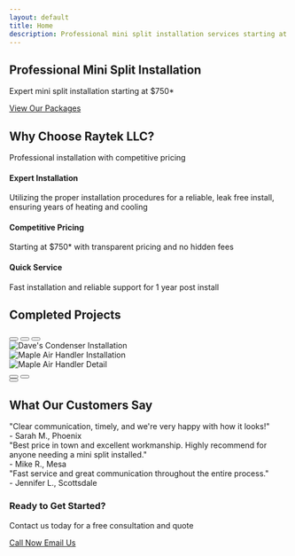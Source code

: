 ```yaml
---
layout: default
title: Home
description: Professional mini split installation services starting at $750*. Expert HVAC solutions for your home or business.
---
```


<!-- Hero Section -->
<section class="hero-section">
    <div class="container">
        <h1>Professional Mini Split Installation</h1>
        <p>Expert mini split installation starting at $750*</p>
        <a href="/packages/" class="btn btn-gradient btn-lg">View Our Packages</a>
    </div>
</section>

<!-- Services Overview -->
<section class="py-5">
    <div class="container">
        <div class="row text-center mb-5">
            <div class="col-12">
                <h2 class="text-gradient">Why Choose Raytek LLC?</h2>
                <p class="lead">Professional installation with competitive pricing</p>
            </div>
        </div>
        <div class="row">
            <div class="col-md-4 mb-4">
                <div class="text-center">
                    <i class="fas fa-tools fa-3x text-primary mb-3"></i>
                    <h4>Expert Installation</h4>
                    <p>Utilizing the proper installation procedures for a reliable, leak free install, ensuring years of heating and cooling</p>
                </div>
            </div>
            <div class="col-md-4 mb-4">
                <div class="text-center">
                    <i class="fas fa-dollar-sign fa-3x text-success mb-3"></i>
                    <h4>Competitive Pricing</h4>
                    <p>Starting at $750* with transparent pricing and no hidden fees</p>
                </div>
            </div>
            <div class="col-md-4 mb-4">
                <div class="text-center">
                    <i class="fas fa-clock fa-3x text-info mb-3"></i>
                    <h4>Quick Service</h4>
                    <p>Fast installation and reliable support for 1 year post install</p>
                </div>
            </div>
        </div>
    </div>
</section>

<!-- Completed Projects Carousel -->
<section class="py-5 bg-light">
    <div class="container">
        <h2 class="text-center mb-5">Completed Projects</h2>
        <div id="projectsCarousel" class="carousel slide" data-bs-ride="carousel">
            <div class="carousel-indicators">
                <button type="button" data-bs-target="#projectsCarousel" data-bs-slide-to="0" class="active"></button>
                <button type="button" data-bs-target="#projectsCarousel" data-bs-slide-to="1"></button>
                <button type="button" data-bs-target="#projectsCarousel" data-bs-slide-to="2"></button>
            </div>
            <div class="carousel-inner">
                <div class="carousel-item active">
                    <img src="{{ '/assets/images/index/dave_condenser.png' | relative_url }}" class="d-block w-100 carousel-image-clickable" alt="Dave's Condenser Installation">
                </div>
                <div class="carousel-item">
                    <img src="{{ '/assets/images/index/maple_air_handler.png' | relative_url }}" class="d-block w-100 carousel-image-clickable" alt="Maple Air Handler Installation">
                </div>
                <div class="carousel-item">
                    <img src="{{ '/assets/images/index/maple_air_handler2.png' | relative_url }}" class="d-block w-100 carousel-image-clickable" alt="Maple Air Handler Detail">
                </div>
            </div>
            <button class="carousel-control-prev" type="button" data-bs-target="#projectsCarousel" data-bs-slide="prev">
                <span class="carousel-control-prev-icon"></span>
            </button>
            <button class="carousel-control-next" type="button" data-bs-target="#projectsCarousel" data-bs-slide="next">
                <span class="carousel-control-next-icon"></span>
            </button>
        </div>
    </div>
</section>

<!-- Image Modal -->
<div class="modal fade" id="imageModal" tabindex="-1" aria-hidden="true">
    <div class="modal-dialog modal-xl modal-dialog-centered">
        <div class="modal-content">
            <div class="modal-header border-0">
                <button type="button" class="btn-close" data-bs-dismiss="modal" aria-label="Close"></button>
            </div>
            <div class="modal-body text-center p-0">
                <img id="modalImage" src="" alt="" class="img-fluid">
            </div>
        </div>
    </div>
</div>

<!-- Customer Testimonials -->
<section class="py-5">
    <div class="container">
        <h2 class="text-center mb-5">What Our Customers Say</h2>
        <div class="row">
            <div class="col-md-4 mb-4">
                <div class="testimonial-card">
                    <div class="quote">"Clear communication, timely, and we're very happy with how it looks!"</div>
                    <div class="author">- Sarah M., Phoenix</div>
                </div>
            </div>
            <div class="col-md-4 mb-4">
                <div class="testimonial-card">
                    <div class="quote">"Best price in town and excellent workmanship. Highly recommend for anyone needing a mini split installed."</div>
                    <div class="author">- Mike R., Mesa</div>
                </div>
            </div>
            <div class="col-md-4 mb-4">
                <div class="testimonial-card">
                    <div class="quote">"Fast service and great communication throughout the entire process."</div>
                    <div class="author">- Jennifer L., Scottsdale</div>
                </div>
            </div>
        </div>
    </div>
</section>

<!-- Call to Action -->
<section class="py-5 bg-primary text-white">
    <div class="container text-center">
        <h3>Ready to Get Started?</h3>
        <p class="lead mb-4">Contact us today for a free consultation and quote</p>
        <div class="row justify-content-center">
            <div class="col-md-6">
                <a href="tel:6232589666" class="btn btn-light btn-lg me-3">
                    <i class="fas fa-phone"></i> Call Now
                </a>
                <a href="mailto:contact@rayteksolutions.com" class="btn btn-outline-light btn-lg">
                    <i class="fas fa-envelope"></i> Email Us
                </a>
            </div>
        </div>
    </div>
</section>
